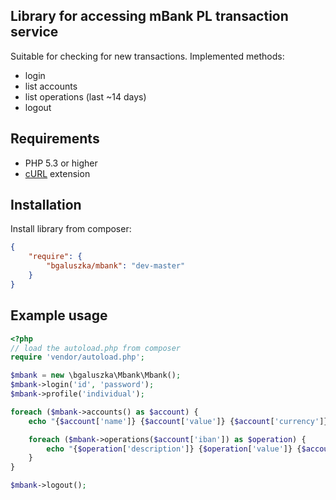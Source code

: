 Library for accessing mBank PL transaction service
--------------------------------------------------

Suitable for checking for new transactions. Implemented methods:

* login
* list accounts
* list operations (last ~14 days)
* logout

Requirements
------------

* PHP 5.3 or higher
* [cURL](http://www.php.net/manual/book.curl.php) extension

Installation
------------

Install library from composer:

```json
{
    "require": {
        "bgaluszka/mbank": "dev-master"
    }
}
```

Example usage
-------------

```php
<?php
// load the autoload.php from composer
require 'vendor/autoload.php';

$mbank = new \bgaluszka\Mbank\Mbank();
$mbank->login('id', 'password');
$mbank->profile('individual');

foreach ($mbank->accounts() as $account) {
    echo "{$account['name']} {$account['value']} {$account['currency']}\n";

    foreach ($mbank->operations($account['iban']) as $operation) {
        echo "{$operation['description']} {$operation['value']} {$account['currency']}\n";
    }
}

$mbank->logout();
```

